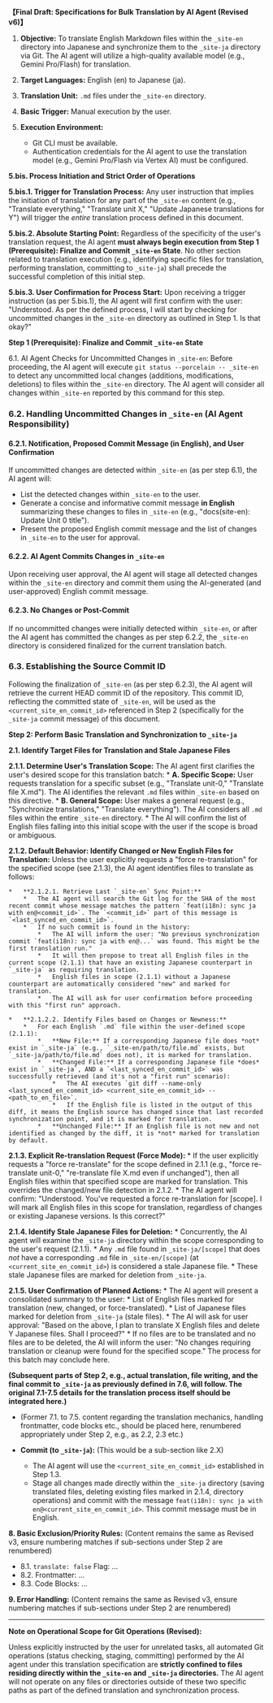 **【Final Draft: Specifications for Bulk Translation by AI Agent (Revised v6)】**

1.  **Objective:** To translate English Markdown files within the `_site-en` directory into Japanese and synchronize them to the `_site-ja` directory via Git. The AI agent will utilize a high-quality available model (e.g., Gemini Pro/Flash) for translation.
    
2.  **Target Languages:** English (en) to Japanese (ja).
    
3.  **Translation Unit:** `.md` files under the `_site-en` directory.
    
4.  **Basic Trigger:** Manual execution by the user.
    
5.  **Execution Environment:**
    
    -   Git CLI must be available.
    -   Authentication credentials for the AI agent to use the translation model (e.g., Gemini Pro/Flash via Vertex AI) must be configured.

**5.bis. Process Initiation and Strict Order of Operations**

**5.bis.1. Trigger for Translation Process:**
Any user instruction that implies the initiation of translation for any part of the `_site-en` content (e.g., "Translate everything," "Translate unit X," "Update Japanese translations for Y") will trigger the *entire* translation process defined in this document.

**5.bis.2. Absolute Starting Point:**
Regardless of the specificity of the user's translation request, the AI agent **must always begin execution from Step 1 (Prerequisite): Finalize and Commit `_site-en` State**. No other section related to translation execution (e.g., identifying specific files for translation, performing translation, committing to `_site-ja`) shall precede the successful completion of this initial step.

**5.bis.3. User Confirmation for Process Start:**
Upon receiving a trigger instruction (as per 5.bis.1), the AI agent will first confirm with the user: "Understood. As per the defined process, I will start by checking for uncommitted changes in the `_site-en` directory as outlined in Step 1. Is that okay?"

**Step 1 (Prerequisite): Finalize and Commit `_site-en` State**

6.1. AI Agent Checks for Uncommitted Changes in `_site-en`: Before proceeding, the AI agent will execute `git status --porcelain -- _site-en` to detect any uncommitted local changes (additions, modifications, deletions) to files within the `_site-en` directory. The AI agent will consider all changes within `_site-en` reported by this command for this step.

### 6.2. Handling Uncommitted Changes in `_site-en` (AI Agent Responsibility)

#### 6.2.1. Notification, Proposed Commit Message (in English), and User Confirmation

If uncommitted changes are detected within `_site-en` (as per step 6.1), the AI agent will:

-   List the detected changes within `_site-en` to the user.
-   Generate a concise and informative commit message **in English** summarizing these changes to files in `_site-en` (e.g., "docs(site-en): Update Unit 0 title").
-   Present the proposed English commit message and the list of changes in `_site-en` to the user for approval.

#### 6.2.2. AI Agent Commits Changes in `_site-en`

Upon receiving user approval, the AI agent will stage all detected changes within the `_site-en` directory and commit them using the AI-generated (and user-approved) English commit message.

#### 6.2.3. No Changes or Post-Commit

If no uncommitted changes were initially detected within `_site-en`, or after the AI agent has committed the changes as per step 6.2.2, the `_site-en` directory is considered finalized for the current translation batch.

### 6.3. Establishing the Source Commit ID

Following the finalization of `_site-en` (as per step 6.2.3), the AI agent will retrieve the current HEAD commit ID of the repository. This commit ID, reflecting the committed state of `_site-en`, will be used as the `<current_site_en_commit_id>` referenced in Step 2 (specifically for the `_site-ja` commit message) of this document.

**Step 2: Perform Basic Translation and Synchronization to `_site-ja`**

**2.1. Identify Target Files for Translation and Stale Japanese Files**

**2.1.1. Determine User's Translation Scope:**
The AI agent first clarifies the user's desired scope for this translation batch:
    *   **A. Specific Scope:** User requests translation for a specific subset (e.g., "Translate unit-0," "Translate file X.md"). The AI identifies the relevant `.md` files within `_site-en` based on this directive.
    *   **B. General Scope:** User makes a general request (e.g., "Synchronize translations," "Translate everything"). The AI considers all `.md` files within the entire `_site-en` directory.
    *   The AI will confirm the list of English files falling into this initial scope with the user if the scope is broad or ambiguous.

**2.1.2. Default Behavior: Identify Changed or New English Files for Translation:**
Unless the user explicitly requests a "force re-translation" for the specified scope (see 2.1.3), the AI agent identifies files to translate as follows:

    *   **2.1.2.1. Retrieve Last `_site-en` Sync Point:**
        *   The AI agent will search the Git log for the SHA of the most recent commit whose message matches the pattern `feat(i18n): sync ja with en@<commit_id>`. The `<commit_id>` part of this message is `<last_synced_en_commit_id>`.
        *   If no such commit is found in the history:
            *   The AI will inform the user: "No previous synchronization commit `feat(i18n): sync ja with en@...` was found. This might be the first translation run."
            *   It will then propose to treat all English files in the current scope (2.1.1) that have an existing Japanese counterpart in `_site-ja` as requiring translation.
            *   English files in scope (2.1.1) without a Japanese counterpart are automatically considered "new" and marked for translation.
            *   The AI will ask for user confirmation before proceeding with this "first run" approach.

    *   **2.1.2.2. Identify Files based on Changes or Newness:**
        *   For each English `.md` file within the user-defined scope (2.1.1):
            *   **New File:** If a corresponding Japanese file does *not* exist in `_site-ja` (e.g., `_site-en/path/to/file.md` exists, but `_site-ja/path/to/file.md` does not), it is marked for translation.
            *   **Changed File:** If a corresponding Japanese file *does* exist in `_site-ja`, AND a `<last_synced_en_commit_id>` was successfully retrieved (and it's not a "first run" scenario):
                *   The AI executes `git diff --name-only <last_synced_en_commit_id> <current_site_en_commit_id> -- <path_to_en_file>`. 
                *   If the English file is listed in the output of this diff, it means the English source has changed since that last recorded synchronization point, and it is marked for translation.
            *   **Unchanged File:** If an English file is not new and not identified as changed by the diff, it is *not* marked for translation by default.

**2.1.3. Explicit Re-translation Request (Force Mode):**
    *   If the user explicitly requests a "force re-translate" for the scope defined in 2.1.1 (e.g., "force re-translate unit-0," "re-translate file X.md even if unchanged"), then all English files within that specified scope are marked for translation. This overrides the changed/new file detection in 2.1.2.
    *   The AI agent will confirm: "Understood. You've requested a force re-translation for [scope]. I will mark all English files in this scope for translation, regardless of changes or existing Japanese versions. Is this correct?"

**2.1.4. Identify Stale Japanese Files for Deletion:**
    *   Concurrently, the AI agent will examine the `_site-ja` directory within the scope corresponding to the user's request (2.1.1).
    *   Any `.md` file found in `_site-ja/[scope]` that does *not* have a corresponding `.md` file in `_site-en/[scope]` (at `<current_site_en_commit_id>`) is considered a stale Japanese file.
    *   These stale Japanese files are marked for deletion from `_site-ja`.

**2.1.5. User Confirmation of Planned Actions:**
    *   The AI agent will present a consolidated summary to the user:
        *   List of English files marked for translation (new, changed, or force-translated).
        *   List of Japanese files marked for deletion from `_site-ja` (stale files).
    *   The AI will ask for user approval: "Based on the above, I plan to translate X English files and delete Y Japanese files. Shall I proceed?"
    *   If no files are to be translated and no files are to be deleted, the AI will inform the user: "No changes requiring translation or cleanup were found for the specified scope." The process for this batch may conclude here.

**(Subsequent parts of Step 2, e.g., actual translation, file writing, and the final commit to `_site-ja` as previously defined in 7.6, will follow. The original 7.1-7.5 details for the translation process itself should be integrated here.)**

- (Former 7.1. to 7.5. content regarding the translation mechanics, handling frontmatter, code blocks etc., should be placed here, renumbered appropriately under Step 2, e.g., as 2.2, 2.3 etc.)

- **Commit (to `_site-ja`):** (This would be a sub-section like 2.X)
    - The AI agent will use the `<current_site_en_commit_id>` established in Step 1.3.
    - Stage all changes made directly within the `_site-ja` directory (saving translated files, deleting existing files marked in 2.1.4, directory operations) and commit with the message `feat(i18n): sync ja with en@<current_site_en_commit_id>`. This commit message must be in English.

**8. Basic Exclusion/Priority Rules:** (Content remains the same as Revised v3, ensure numbering matches if sub-sections under Step 2 are renumbered)

- 8.1. `translate: false` Flag: ...
- 8.2. Frontmatter: ...
- 8.3. Code Blocks: ...

**9. Error Handling:** (Content remains the same as Revised v3, ensure numbering matches if sub-sections under Step 2 are renumbered)

----------

**Note on Operational Scope for Git Operations (Revised):**

Unless explicitly instructed by the user for unrelated tasks, all automated Git operations (status checking, staging, committing) performed by the AI agent under this translation specification are **strictly confined to files residing directly within the `_site-en` and `_site-ja` directories.** The AI agent will not operate on any files or directories outside of these two specific paths as part of the defined translation and synchronization process.
